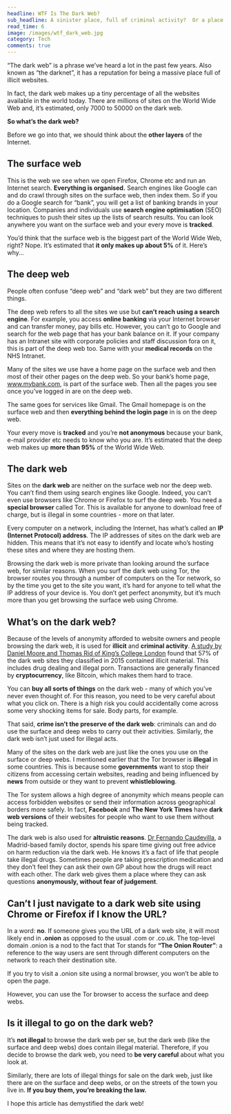 ```yaml
---
headline: WTF Is The Dark Web?
sub_headline: A sinister place, full of criminal activity?  Or a place where good people do good things?
read_time: 6
image: /images/wtf_dark_web.jpg
category: Tech
comments: true
---
```


“The dark web” is a phrase we’ve heard a lot in the past few years.  Also known as “the darknet”, it has a reputation for being a massive place full of illicit websites.

In fact, the dark web makes up a tiny percentage of all the websites available in the world today.  There are millions of sites on the World Wide Web and, it’s estimated, only 7000 to 50000 on the dark web.

**So what’s the dark web?**

Before we go into that, we should think about the **other layers** of the Internet.

## The surface web

This is the web we see when we open Firefox, Chrome etc and run an Internet search.  **Everything is organised.**  Search engines like Google can and do crawl through sites on the surface web, then index them.  So if you do a Google search for “bank”, you will get a list of banking brands in your location.  Companies and individuals use **search engine optimisation** (SEO) techniques to push their sites up the lists of search results.  You can look anywhere you want on the surface web and your every move is **tracked**.

You’d think that the surface web is the biggest part of the World Wide Web, right?  Nope.  It’s estimated that **it only makes up about 5%** of it.  Here’s why...

## The deep web

People often confuse “deep web” and “dark web” but they are two different things.

The deep web refers to all the sites we use but **can’t reach using a search engine**.  For example, you access **online banking** via your Internet browser and can transfer money, pay bills etc.  However, you can’t go to Google and search for the web page that has your bank balance on it.  If your company has an Intranet site with corporate policies and staff discussion fora on it, this is part of the deep web too.  Same with your **medical records** on the NHS Intranet.

Many of the sites we use have a home page on the surface web and then most of their other pages on the deep web.  So your bank’s home page, www.mybank.com, is part of the surface web.  Then all the pages you see once you’ve logged in are on the deep web.

The same goes for services like Gmail.  The Gmail homepage is on the surface web and then **everything behind the login page** in is on the deep web.

Your every move is **tracked** and you’re **not anonymous** because your bank, e-mail provider etc needs to know who you are.  It’s estimated that the deep web makes up **more than 95%** of the World Wide Web.

## The dark web

Sites on the **dark web** are neither on the surface web nor the deep web.  You can’t find them using search engines like Google.  Indeed, you can’t even use browsers like Chrome or Firefox to surf the deep web.  You need a **special browser** called Tor.  This is available for anyone to download free of charge, but is illegal in some countries - more on that later.

Every computer on a network, including the Internet, has what’s called an **IP (Internet Protocol) address**.  The IP addresses of sites on the dark web are hidden.  This means that it’s not easy to identify and locate who’s hosting these sites and where they are hosting them.

Browsing the dark web is more private than looking around the surface web, for similar reasons.  When you surf the dark web using Tor, the browser routes you through a number of computers on the Tor network, so by the time you get to the site you want, it’s hard for anyone to tell what the IP address of your device is.  You don’t get perfect anonymity, but it’s much more than you get browsing the surface web using Chrome.

## What’s on the dark web?

Because of the levels of anonymity afforded to website owners and people browsing the dark web, it is used for **illicit** and **criminal activity**.  [A study by Daniel Moore and Thomas Rid of King’s College London](https://www.tandfonline.com/doi/full/10.1080/00396338.2016.1142085) found that 57% of the dark web sites they classified in 2015 contained illicit material.  This includes drug dealing and illegal porn.  Transactions are generally financed by **cryptocurrency**, like Bitcoin, which makes them hard to trace.

You can **buy all sorts of things** on the dark web - many of which you’ve never even thought of.  For this reason, you need to be very careful about what you click on.  There is a high risk you could accidentally come across some very shocking items for sale.  Body parts, for example.

That said, **crime isn’t the preserve of the dark web**: criminals can and do use the surface and deep webs to carry out their activities.  Similarly, the dark web isn’t just used for illegal acts. 

Many of the sites on the dark web are just like the ones you use on the surface or deep webs.  I mentioned earlier that the Tor browser is **illegal** in some countries.  This is because some **governments** want to stop their citizens from accessing certain websites, reading and being influenced by **news** from outside or they want to prevent **whistleblowing**.

The Tor system allows a high degree of anonymity which means people can access forbidden websites or send their information across geographical borders more safely.  In fact, **Facebook** and **The New York Times** have **dark web versions** of their websites for people who want to use them without being tracked.

The dark web is also used for **altruistic reasons**.  [Dr Fernando Caudevilla](https://www.vice.com/en_us/article/ypwxwj/doctorx-is-the-darknets-most-reliable-drug-counselor), a Madrid-based family doctor, spends his spare time giving out free advice on harm reduction via the dark web.  He knows it’s a fact of life that people take illegal drugs.  Sometimes people are taking prescription medication and they don’t feel they can ask their own GP about how the drugs will react with each other.  The dark web gives them a place where they can ask questions **anonymously, without fear of judgement**.

## Can’t I just navigate to a dark web site using Chrome or Firefox if I know the URL?

In a word: **no**.  If someone gives you the URL of a dark web site, it will most likely end in **.onion** as opposed to the usual .com or .co.uk.  The top-level domain .onion is a nod to the fact that Tor stands for **“The Onion Router”**: a reference to the way users are sent through different computers on the network to reach their destination site.

If you try to visit a .onion site using a normal browser, you won’t be able to open the page.

However, you can use the Tor browser to access the surface and deep webs.

## Is it illegal to go on the dark web?

It’s **not illegal** to browse the dark web per se, but the dark web (like the surface and deep webs) does contain illegal material.  Therefore, if you decide to browse the dark web, you need to **be very careful** about what you look at.

Similarly, there are lots of illegal things for sale on the dark web, just like there are on the surface and deep webs, or on the streets of the town you live in.  **If you buy them, you’re breaking the law.**

I hope this article has demystified the dark web!
